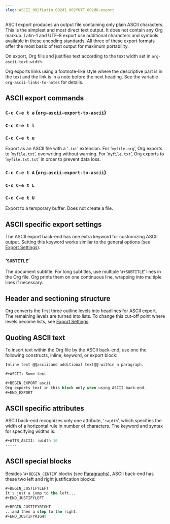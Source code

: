 ```yaml
---
slug: ASCII_002fLatin_002d1_002fUTF_002d8-export
---
```


ASCII export produces an output file containing only plain ASCII characters. This is the simplest and most direct text output. It does not contain any Org markup. Latin-1 and UTF-8 export use additional characters and symbols available in these encoding standards. All three of these export formats offer the most basic of text output for maximum portability.

On export, Org fills and justifies text according to the text width set in `org-ascii-text-width`.

Org exports links using a footnote-like style where the descriptive part is in the text and the link is in a note before the next heading. See the variable `org-ascii-links-to-notes` for details.

## ASCII export commands

### `C-c C-e t a` (`org-ascii-export-to-ascii`)

### `C-c C-e t l`

### `C-c C-e t u`

Export as an ASCII file with a ‘`.txt`’ extension. For ‘`myfile.org`’, Org exports to ‘`myfile.txt`’, overwriting without warning. For ‘`myfile.txt`’, Org exports to ‘`myfile.txt.txt`’ in order to prevent data loss.

### `C-c C-e t A` (`org-ascii-export-to-ascii`)

### `C-c C-e t L`

### `C-c C-e t U`

Export to a temporary buffer. Does not create a file.

## ASCII specific export settings

The ASCII export back-end has one extra keyword for customizing ASCII output. Setting this keyword works similar to the general options (see [Export Settings](/docs/org/Export-Settings)).

### ‘`SUBTITLE`’

The document subtitle. For long subtitles, use multiple ‘`#+SUBTITLE`’ lines in the Org file. Org prints them on one continuous line, wrapping into multiple lines if necessary.

## Header and sectioning structure

Org converts the first three outline levels into headlines for ASCII export. The remaining levels are turned into lists. To change this cut-off point where levels become lists, see [Export Settings](/docs/org/Export-Settings).

## Quoting ASCII text

To insert text within the Org file by the ASCII back-end, use one the following constructs, inline, keyword, or export block:

```lisp
Inline text @@ascii:and additional text@@ within a paragraph.

#+ASCII: Some text

#+BEGIN_EXPORT ascii
Org exports text in this block only when using ASCII back-end.
#+END_EXPORT
```

## ASCII specific attributes

ASCII back-end recognizes only one attribute, ‘`:width`’, which specifies the width of a horizontal rule in number of characters. The keyword and syntax for specifying widths is:

```lisp
#+ATTR_ASCII: :width 10
-----
```

## ASCII special blocks

Besides ‘`#+BEGIN_CENTER`’ blocks (see [Paragraphs](/docs/org/Paragraphs)), ASCII back-end has these two left and right justification blocks:

```lisp
#+BEGIN_JUSTIFYLEFT
It's just a jump to the left...
#+END_JUSTIFYLEFT

#+BEGIN_JUSTIFYRIGHT
...and then a step to the right.
#+END_JUSTIFYRIGHT
```
